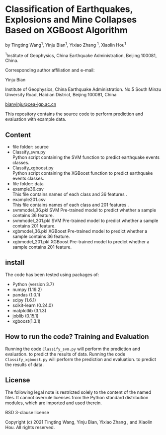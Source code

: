 # Classification of Earthquakes, Explosions and Mine Collapses Based on XGBoost Algorithm

by Tingting Wang<sup>1</sup>, Yinju Bian<sup>1</sup>, Yixiao Zhang <sup>1</sup>, Xiaolin Hou<sup>1</sup>

<sup>1</sup>Institute of Geophysics, China Earthquake Administration, Beijing 100081, China.

Corresponding author affiliation and e-mail:

Yinju Bian

Institute of Geophysics, China Earthquake Administration.
No.5 South Minzu Unversity Road, Haidian District, Beijing 100081, China

bianyinju@cea-igp.ac.cn

This repository contains the source code to perform prediction and evaluation with example data. 

## Content
- file folder: source
- Classify_svm.py  
Python script containing the SVM function to predict earthquake events classes.
- Classify_xgboost.py  
Python script containing the XGBoost function to predict earthquake events classes.
- file folder: data 
- example36.csv  
This file contains names of each class and 36 features .
- example201.csv  
This file contains names of each class and 201 features .
- svmmodel_36.pkl
SVM Pre-trained model to predict whether a sample contains 36 feature. 
- svmmodel_201.pkl
SVM Pre-trained model to predict whether a sample contains 201 feature. 
- xgbmodel_36.pkl
XGBoost Pre-trained model to predict whether a sample contains 36 feature. 
- xgbmodel_201.pkl
XGBoost Pre-trained model to predict whether a sample contains 201 feature. 

## install  
The code has been tested using packages of:  
- Python (version 3.7)
- numpy (1.19.2)
- pandas (1.0.1)
- scipy (1.6.1)
- scikit-learn (0.24.0)
- matplotlib (3.1.3)
- joblib (0.15.1)
- xgboost(1.3.1)

## How to run the code? Training and Evaluation

Running the code `Classify_svm.py` will perform the prediction and evaluation. to predict the results of data. 
Running the code `Classify_xgboost.py` will perform the prediction and evaluation. to predict the results of data. 


## License

The following legal note is restricted solely to the content of the named files. It cannot
overrule licenses from the Python standard distribution modules, which are imported and
used therein.

BSD 3-clause license

Copyright (c) 2021 Tingting Wang, Yinju Bian, Yixiao Zhang , and Xiaolin Hou.
All rights reserved.


